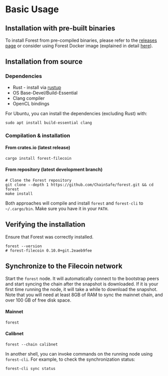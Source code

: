 # Basic Usage

## Installation with pre-built binaries

To install Forest from pre-compiled binaries, please refer to the
[releases page](https://github.com/ChainSafe/forest/releases) or consider using
Forest Docker image (explained in detail [here](docker.md)).

## Installation from source

### Dependencies

- Rust - install via [rustup](https://rustup.rs/)
- OS Base-Devel/Build-Essential
- Clang compiler
- OpenCL bindings

For Ubuntu, you can install the dependencies (excluding Rust) with:

```shell
sudo apt install build-essential clang
```

### Compilation & installation

#### From crates.io (latest release)

```shell
cargo install forest-filecoin
```

#### From repository (latest development branch)

```shell
# Clone the Forest repository
git clone --depth 1 https://github.com/ChainSafe/forest.git && cd forest
make install
```

Both approaches will compile and install `forest` and `forest-cli` to
`~/.cargo/bin`. Make sure you have it in your `PATH`.

## Verifying the installation

Ensure that Forest was correctly installed.

```shell
forest --version
# forest-filecoin 0.10.0+git.2eaeb9fee
```

## Synchronize to the Filecoin network

Start the `forest` node. It will automatically connect to the bootstrap peers
and start syncing the chain after the snapshot is downloaded. If it is your
first time running the node, it will take a while to download the snapshot. Note
that you will need at least 8GB of RAM to sync the mainnet chain, and over 100
GB of free disk space.

#### Mainnet

```shell
forest
```

#### Calibnet

```shell
forest --chain calibnet
```

In another shell, you can invoke commands on the running node using
`forest-cli`. For example, to check the synchronization status:

```shell
forest-cli sync status
```
